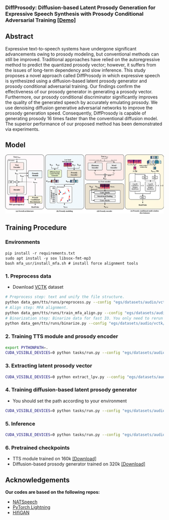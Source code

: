 ### DiffProsody: Diffusion-based Latent Prosody Generation for Expressive Speech Synthesis with Prosody Conditional Adversarial Training [[Demo]](https://prml-lab-speech-team.github.io/demo/DiffProsody/)

## Abstract

Expressive text-to-speech systems have undergone significant advancements owing to prosody modeling, but conventional methods can still be improved. Traditional approaches have relied on the autoregressive method to predict the quantized prosody vector; however, it suffers from the issues of long-term dependency and slow inference. This study proposes a novel approach called DiffProsody in which expressive speech is synthesized using a diffusion-based latent prosody generator and prosody conditional adversarial training. Our findings confirm the effectiveness of our prosody generator in generating a prosody vector. Furthermore, our prosody conditional discriminator significantly improves the quality of the generated speech by accurately emulating prosody. We use denoising diffusion generative adversarial networks to improve the prosody generation speed. Consequently, DiffProsody is capable of generating prosody 16 times faster than the conventional diffusion model. The superior performance of our proposed method has been demonstrated via experiments.

## Model
![image](assets/model.png)

## Training Procedure
### Environments
```
pip install -r requirements.txt
sudo apt install -y sox libsox-fmt-mp3
bash mfa_usr/install_mfa.sh # install force alignment tools
```

### 1. Preprocess data

- Download [VCTK](https://datashare.ed.ac.uk/handle/10283/2651) dataset

```bash
# Preprocess step: text and unify the file structure.
python data_gen/tts/runs/preprocess.py --config "egs/datasets/audio/vctk/diffprosody.yaml"
# Align step: MFA alignment.
python data_gen/tts/runs/train_mfa_align.py --config "egs/datasets/audio/vctk/diffprosody.yaml"
# Binarization step: Binarize data for fast IO. You only need to rerun this line when running different task if you have `preprocess`ed and `align`ed the dataset before.
python data_gen/tts/runs/binarize.py --config "egs/datasets/audio/vctk/diffprosody.yaml"
```

### 2. Training TTS module and prosody encoder  
```bash
export PYTHONPATH=.
CUDA_VISIBLE_DEVICES=0 python tasks/run.py --config "egs/datasets/audio/vctk/diffprosody.yaml" --exp_name "DiffProsody"
```

### 3. Extracting latent prosody vector 
```bash
CUDA_VISIBLE_DEVICES=0 python extract_lpv.py --config "egs/datasets/audio/vctk/diffprosody.yaml" --exp_name "DiffProsody"
```

### 4. Training diffusion-based latent prosody generator
- You should set the path according to your environment
```bash
CUDA_VISIBLE_DEVICES=0 python tasks/run.py --config "egs/datasets/audio/vctk/prosody_generator.yaml" --exp_name "DiffProsodyGenerator" --reset --hparams="tts_model=/{ckpt dir}/DiffProsody"
```

### 5. Inference

```bash
CUDA_VISIBLE_DEVICES=0 python tasks/run.py --config "egs/datasets/audio/vctk/prosody_generator.yaml" --exp_name "DiffProsodyGenerator" --infer --hparams="tts_model=/{ckpt dir}/DiffProsody"
```

### 6. Pretrained checkpoints
- TTS module trained on 160k [[Download]](https://works.do/xsBlIw8)
- Diffusion-based prosody generator trained on 320k [[Download]](https://works.do/5CAF6E0)

## Acknowledgements
**Our codes are based on the following repos:**
* [NATSpeech](https://github.com/NATSpeech/NATSpeech)
* [PyTorch Lightning](https://github.com/PyTorchLightning/pytorch-lightning)
* [HifiGAN](https://github.com/jik876/hifi-gan)
